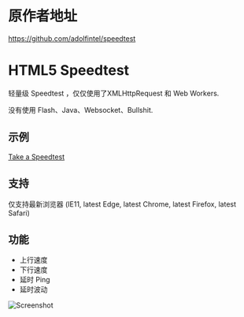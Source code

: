 # 原作者地址

https://github.com/adolfintel/speedtest

# HTML5 Speedtest

轻量级 Speedtest ，仅仅使用了XMLHttpRequest 和 Web Workers.

没有使用 Flash、Java、Websocket、Bullshit.

## 示例
[Take a Speedtest](http://ooss.me/speedtest)

## 支持
仅支持最新浏览器 (IE11, latest Edge, latest Chrome, latest Firefox, latest Safari)

## 功能
* 上行速度
* 下行速度
* 延时 Ping
* 延时波动

![Screenshot](https://speedtest.fdossena.com/screenshot.png)
